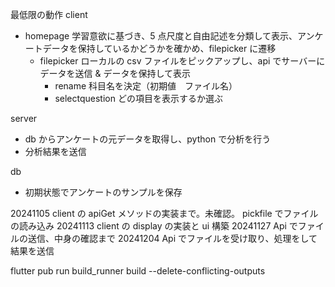 最低限の動作
client

- homepage 学習意欲に基づき、5 点尺度と自由記述を分類して表示、アンケートデータを保持しているかどうかを確かめ、filepicker に遷移
  - filepicker ローカルの csv ファイルをピックアップし、api でサーバーにデータを送信 & データを保持して表示
    - rename 科目名を決定（初期値　ファイル名）
    - selectquestion どの項目を表示するか選ぶ

server

- db からアンケートの元データを取得し、python で分析を行う
- 分析結果を送信

db

- 初期状態でアンケートのサンプルを保存

20241105 client の apiGet メソッドの実装まで。未確認。
pickfile でファイルの読み込み
20241113 client の display の実装と ui 構築
20241127 Api でファイルの送信、中身の確認まで
20241204 Api でファイルを受け取り、処理をして結果を送信

flutter pub run build_runner build --delete-conflicting-outputs
